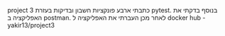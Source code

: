 project 3
כתבתי ארבע פונקציות חשבון ובדיקות בעזרת pytest. בנוסף בדקתי את האפליקציה ב postman.
לאחר מכן העברתי את האפליקציה ל docker hub - yakir13/project3
